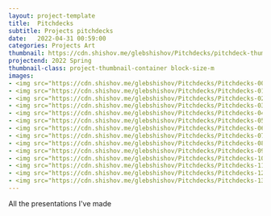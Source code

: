 ```yaml
---
layout: project-template
title:  Pitchdecks
subtitle: Projects pitchdecks
date:   2022-04-31 00:59:00
categories: Projects Art
thumbnail: https://cdn.shishov.me/glebshishov/Pitchdecks/pitchdeck-thumbnail.jpg
projectend: 2022 Spring
thumbnail-class: project-thumbnail-container block-size-m
images:
- <img src="https://cdn.shishov.me/glebshishov/Pitchdecks/Pitchdecks-00.webp" class="project-img-parameters img-size-full" alt="Pitch-0">
- <img src="https://cdn.shishov.me/glebshishov/Pitchdecks/Pitchdecks-01.webp" class="project-img-parameters img-size-full" alt="Pitch-1">
- <img src="https://cdn.shishov.me/glebshishov/Pitchdecks/Pitchdecks-02.webp" class="project-img-parameters img-size-full" alt="Pitch-2">
- <img src="https://cdn.shishov.me/glebshishov/Pitchdecks/Pitchdecks-03.webp" class="project-img-parameters img-size-full" alt="Pitch-3">
- <img src="https://cdn.shishov.me/glebshishov/Pitchdecks/Pitchdecks-04.webp" class="project-img-parameters img-size-full" alt="Pitch-4">
- <img src="https://cdn.shishov.me/glebshishov/Pitchdecks/Pitchdecks-05.webp" class="project-img-parameters img-size-full" alt="Pitch-5">
- <img src="https://cdn.shishov.me/glebshishov/Pitchdecks/Pitchdecks-06.webp" class="project-img-parameters img-size-full" alt="Pitch-6">
- <img src="https://cdn.shishov.me/glebshishov/Pitchdecks/Pitchdecks-07.webp" class="project-img-parameters img-size-full" alt="Pitch-7">
- <img src="https://cdn.shishov.me/glebshishov/Pitchdecks/Pitchdecks-08.webp" class="project-img-parameters img-size-full" alt="Pitch-8">
- <img src="https://cdn.shishov.me/glebshishov/Pitchdecks/Pitchdecks-09.webp" class="project-img-parameters img-size-full" alt="Pitch-9">
- <img src="https://cdn.shishov.me/glebshishov/Pitchdecks/Pitchdecks-10.webp" class="project-img-parameters img-size-full" alt="Pitch-10">
- <img src="https://cdn.shishov.me/glebshishov/Pitchdecks/Pitchdecks-11.webp" class="project-img-parameters img-size-full" alt="Pitch-11">
- <img src="https://cdn.shishov.me/glebshishov/Pitchdecks/Pitchdecks-12.webp" class="project-img-parameters img-size-full" alt="Pitch-12">
- <img src="https://cdn.shishov.me/glebshishov/Pitchdecks/Pitchdecks-13.webp" class="project-img-parameters img-size-full" alt="Pitch-13">
---
```


All the presentations I've made